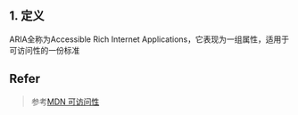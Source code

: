 ## 1. 定义

ARIA全称为Accessible Rich Internet Applications，它表现为一组属性，适用于可访问性的一份标准


## Refer

> 参考[MDN 可访问性](https://developer.mozilla.org/zh-CN/docs/Learn/Accessibility)